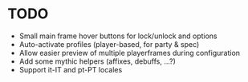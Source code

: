 # TODO

* Small main frame hover buttons for lock/unlock and options
* Auto-activate profiles (player-based, for party & spec)
* Allow easier preview of multiple playerframes during configuration
* Add some mythic helpers (affixes, debuffs, ...?)
* Support it-IT and pt-PT locales
